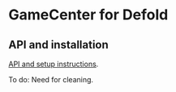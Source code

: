 # GameCenter for Defold

## API and installation
[API and setup instructions](https://dragosha.github.io/extension-gamecenter).


To do:
Need for cleaning.